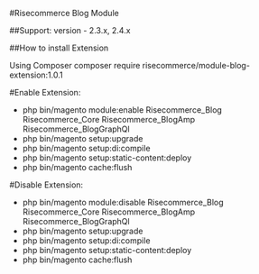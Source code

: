 #Risecommerce Blog Module

##Support: 
version - 2.3.x, 2.4.x

##How to install Extension

 Using Composer  composer require risecommerce/module-blog-extension:1.0.1
  
#Enable Extension:
- php bin/magento module:enable Risecommerce_Blog Risecommerce_Core Risecommerce_BlogAmp Risecommerce_BlogGraphQl
- php bin/magento setup:upgrade
- php bin/magento setup:di:compile
- php bin/magento setup:static-content:deploy
- php bin/magento cache:flush

#Disable Extension:
- php bin/magento module:disable Risecommerce_Blog Risecommerce_Core Risecommerce_BlogAmp Risecommerce_BlogGraphQl
- php bin/magento setup:upgrade
- php bin/magento setup:di:compile
- php bin/magento setup:static-content:deploy
- php bin/magento cache:flush
